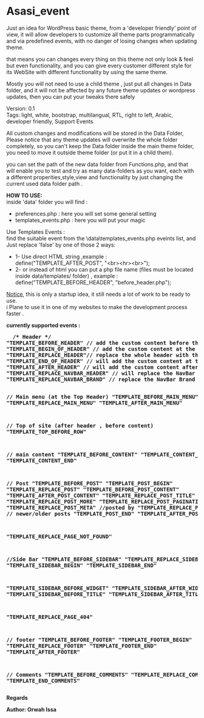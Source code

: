 # Asasi_event
Just an idea for WordPress basic theme, from a 'developer friendly' point of view, it will allow developers to customize all theme parts programmatically and via predefined events, with no danger of losing changes when updating theme.<br>

that means you can changes every thing on this theme not only look & feel but even functionality, and you can give every customer different style for its WebSite with different functionality by using the same theme.<br>

Mostly you will not need to use a child theme , just put all changes in Data folder, and it will not be affected by any future theme updates or wordpress updates, then you can put your tweaks there safely 


Version: 0.1<br>
Tags: light, white, bootstrap, multilangual, RTL, right to left, Arabic, developer friendly, Support Events<br> 


All custom changes and modifications will be stored in the Data Folder, <br>
Please notice that any theme updates will overwrite the whole folder completely, so you can't keep the Data folder inside the main theme folder, you need to move it outside theme folder (or put it in a child them).<br>

you can set the path of the new data folder from Functions.php, and that will enable you to test and try as many data-folders as you want, each with a different properities,style,view and functionality by just changing the current used data folder path .<br>


<b>HOW TO USE:</b><br>
inside 'data' folder you will find :
- preferences.php      : here you will set some general setting 
- templates_events.php : here you will put your magic 

Use Templates Events :<br>
 find the suitable event from the \data\templates_events.php eveints list, and Just replace 'false' by one of those 2 ways: 
 * 1- Use direct HTML string ,example :<br> 
          define("TEMPLATE_AFTER_POST", "&lt;br&gt;&lt;hr&gt;&lt;br&gt;"); 
 * 2- or instead of html you can put a php file name (files must be located inside data/templates/ folder) , example :<br>
          define("TEMPLATE_BEFORE_HEADER", "before_header.php");
 
 
 
<u> Notice,</u> this is only a startup idea, it still needs a lot of work to be ready to use.<br>
 i Plane to use it in one of my websites to make the development process faster .
 
 
 <b>
 currently supported events :
<pre>  /* Header */
"TEMPLATE_BEFORE_HEADER" // add the custom content before the header.
"TEMPLATE_BEGIN_OF_HEADER" // add the custom content at the begining of the header. (inside the navbar class)
"TEMPLATE_REPLACE_HEADER"// replace the whole header with the custom content. (default header will not displayed!)
"TEMPLATE_END_OF_HEADER" // will add the custom content at the END of the the header. 
"TEMPLATE_AFTER_HEADER" // will add the custom content after the header.
"TEMPLATE_REPLACE_NAVBAR_HEADER" // will replace the NavBar Header .
"TEMPLATE_REPLACE_NAVBAR_BRAND" // replace the NavBar Brand (Site Title or Logo URL)  .


// Main menu (at the Top Header)
"TEMPLATE_BEFORE_MAIN_MENU"
"TEMPLATE_REPLACE_MAIN_MENU"
"TEMPLATE_AFTER_MAIN_MENU"

// Top of site (after header , before content)
"TEMPLATE_TOP_BEFORE_ROW"

// main content
"TEMPLATE_BEFORE_CONTENT"
"TEMPLATE_CONTENT_BEGIN"
"TEMPLATE_CONTENT_END"

// Post
"TEMPLATE_BEFORE_POST"
"TEMPLATE_POST_BEGIN"
"TEMPLATE_REPLACE_POST"
"TEMPLATE_BEFORE_POST_CONTENT"
"TEMPLATE_AFTER_POST_CONTENT"
"TEMPLATE_REPLACE_POST_TITLE"
"TEMPLATE_REPLACE_POST_MORE"
"TEMPLATE_REPLACE_POST_PAGINATION"
"TEMPLATE_REPLACE_POST_META"  //posted by
"TEMPLATE_REPLACE_POST_LINKS" // newer/older posts
"TEMPLATE_POST_END"
"TEMPLATE_AFTER_POST"

"TEMPLATE_REPLACE_PAGE_NOT_FOUND"

//Side Bar
"TEMPLATE_BEFORE_SIDEBAR"
"TEMPLATE_REPLACE_SIDEBAR"
"TEMPLATE_SIDEBAR_BEGIN"
"TEMPLATE_SIDEBAR_END"

"TEMPLATE_SIDEBAR_BEFORE_WIDGET"
"TEMPLATE_SIDEBAR_AFTER_WIDGET"
"TEMPLATE_SIDEBAR_BEFORE_TITLE"
"TEMPLATE_SIDEBAR_AFTER_TITLE"

"TEMPLATE_REPLACE_PAGE_404"

// footer
"TEMPLATE_BEFORE_FOOTER"
"TEMPLATE_FOOTER_BEGIN"
"TEMPLATE_REPLACE_FOOTER"
"TEMPLATE_FOOTER_END"
"TEMPLATE_AFTER_FOOTER"

// Comments
"TEMPLATE_BEFORE_COMMENTS"
"TEMPLATE_REPLACE_COMMENTS"
"TEMPLATE_END_COMMENTS"
 </pre>
 
 
 
Regards

Author: Orwah Issa
